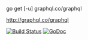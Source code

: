 go get [-u] graphql.co/graphql

http://graphql.co/graphql

[![Build Status](https://travis-ci.org/sevki/graphql.svg?branch=master)](https://travis-ci.org/sevki/graphql)
[![GoDoc](https://godoc.org/graphql.co/graphql?status.svg)](https://graphql.co/)
